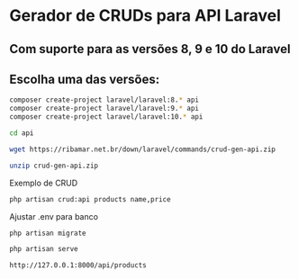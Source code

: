 # Gerador de CRUDs para API Laravel
## Com suporte para as versões 8, 9 e 10 do Laravel

## Escolha uma das versões:
```bash
composer create-project laravel/laravel:8.* api
composer create-project laravel/laravel:9.* api
composer create-project laravel/laravel:10.* api

cd api

wget https://ribamar.net.br/down/laravel/commands/crud-gen-api.zip

unzip crud-gen-api.zip
```
Exemplo de CRUD
```bash
php artisan crud:api products name,price
```
Ajustar .env para banco
```bash
php artisan migrate

php artisan serve

http://127.0.0.1:8000/api/products
```
